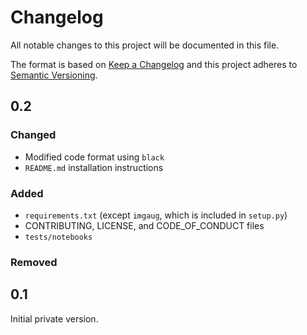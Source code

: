 # Changelog

All notable changes to this project will be documented in this file.

The format is based on [Keep a Changelog](http://keepachangelog.com/en/1.0.0/)
and this project adheres to [Semantic Versioning](http://semver.org/spec/v2.0.0.html).

## 0.2

### Changed

- Modified code format using `black`
- `README.md` installation instructions

### Added

- `requirements.txt` (except `imgaug`, which is included in `setup.py`)
- CONTRIBUTING, LICENSE, and CODE_OF_CONDUCT files
- `tests/notebooks`

### Removed

## 0.1

Initial private version.
